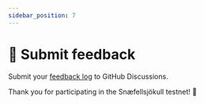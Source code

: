 ```yaml
---
sidebar_position: 7
---
```


# 📝 Submit feedback

Submit your [feedback log](/docs/alpha-1-testnet/start-here#create-a-feedback-log) to GitHub Discussions.

Thank you for participating in the Snæfellsjökull testnet! 🌋
